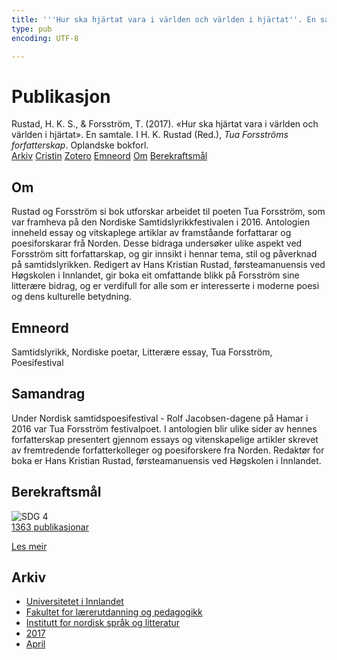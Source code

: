 ```yaml
---
title: '''Hur ska hjärtat vara i världen och världen i hjärtat''. En samtale'
type: pub
encoding: UTF-8

---
```

<h1>Publikasjon</h1>
<article id="csl-bib-container-QLBGWFBG" class="csl-bib-container">
  <div class="csl-bib-body"> <div class="csl-entry">Rustad, H. K. S., &#38; Forsström, T. (2017). «Hur ska hjärtat vara i världen och världen i hjärtat». En samtale. I H. K. Rustad (Red.), <i>Tua Forsströms forfatterskap</i>. Oplandske bokforl.</div> </div>
  <div class="csl-bib-buttons">
    <a href="#taxonomy-article-QLBGWFBG" alt="archive" class="csl-bib-button">Arkiv</a>
    <a href="https://app.cristin.no/results/show.jsf?id=1464401" alt="Cristin" class="csl-bib-button">Cristin</a>
    <a href="http://zotero.org/groups/5881554/items/QLBGWFBG" alt="Zotero" class="csl-bib-button">Zotero</a>
    <a href="#keywords-article-QLBGWFBG" alt="keywords" class="csl-bib-button">Emneord</a>
    <a href="#about-article-QLBGWFBG" alt="about_pub" class="csl-bib-button">Om</a>
    <a href="#sdg-article-QLBGWFBG" alt="sdg" class="csl-bib-button">Berekraftsmål</a>
  </div>
  <div id="csl-bib-meta-container-QLBGWFBG"></div>
</article>
<div id="csl-bib-meta-QLBGWFBG" class="csl-bib-meta">
  <article id="about-article-QLBGWFBG" class="about_pub-article">
    <h1>Om</h1>
    Rustad og Forsström si bok utforskar arbeidet til poeten Tua Forsström, som var framheva på den Nordiske Samtidslyrikkfestivalen i 2016. Antologien inneheld essay og vitskaplege artiklar av framståande forfattarar og poesiforskarar frå Norden. Desse bidraga undersøker ulike aspekt ved Forsström sitt forfattarskap, og gir innsikt i hennar tema, stil og påverknad på samtidslyrikken. Redigert av Hans Kristian Rustad, førsteamanuensis ved Høgskolen i Innlandet, gir boka eit omfattande blikk på Forsström sine litterære bidrag, og er verdifull for alle som er interesserte i moderne poesi og dens kulturelle betydning.
  </article>
  <article id="keywords-article-QLBGWFBG" class="keywords-article">
    <h1>Emneord</h1>
    Samtidslyrikk, Nordiske poetar, Litterære essay, Tua Forsström, Poesifestival
  </article>
  <article id="abstract-article-QLBGWFBG" class="abstract-article">
    <h1>Samandrag</h1>
    Under Nordisk samtidspoesifestival - Rolf Jacobsen-dagene på Hamar i 2016 var Tua Forsström festivalpoet. I antologien blir ulike sider av hennes forfatterskap presentert gjennom essays og vitenskapelige artikler skrevet av fremtredende forfatterkolleger og poesiforskere fra Norden. Redaktør for boka er Hans Kristian Rustad, førsteamanuensis ved Høgskolen i Innlandet.
  </article>
  <article id="sdg-article-QLBGWFBG" class="sdg-article">
    <h1>Berekraftsmål</h1>
    <div class="sdg-container"><div id="sdg4" class="sdg">
        <img src="{{< params subfolder >}}images/sdg/sdg04_nn.png" class="image" alt="SDG 4">
        <div class="sdg-overlay">
          <a href="{{< params subfolder >}}nn/archive/?sdg=4#archive" class="sdg-publication-count"><span>1363</span> publikasjonar</a>
          <p><a href="https://fn.no/om-fn/fns-baerekraftsmaal/god-utdanning?lang=nno-NO" class="sdg-read-more">Les meir</a></p>
        </div>
      </div></div>
  </article>
  <article id="taxonomy-article-QLBGWFBG" class="taxonomy-article">
    <h1>Arkiv</h1>
    <ul>
      <li><a href="{{< params subfolder >}}nn/archive/?key=3DCRN523">Universitetet i Innlandet</a></li>
      <li><a href="{{< params subfolder >}}nn/archive/?key=WYNZA47F">Fakultet for lærerutdanning og pedagogikk</a></li>
      <li><a href="{{< params subfolder >}}nn/archive/?key=T9U6ILTU">Institutt for nordisk språk og litteratur</a></li>
      <li><a href="{{< params subfolder >}}nn/archive/?key=ZXPJXTL9">2017</a></li>
      <li><a href="{{< params subfolder >}}nn/archive/?key=Y8Z5G3TS">April</a></li>
    </ul>
  </article>
</div>
